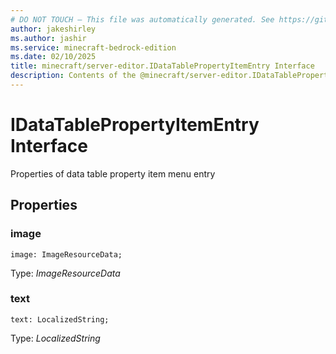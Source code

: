 ```yaml
---
# DO NOT TOUCH — This file was automatically generated. See https://github.com/mojang/minecraftapidocsgenerator to modify descriptions, examples, etc.
author: jakeshirley
ms.author: jashir
ms.service: minecraft-bedrock-edition
ms.date: 02/10/2025
title: minecraft/server-editor.IDataTablePropertyItemEntry Interface
description: Contents of the @minecraft/server-editor.IDataTablePropertyItemEntry class.
---
```

# IDataTablePropertyItemEntry Interface

Properties of data table property item menu entry

## Properties

### **image**
`image: ImageResourceData;`

Type: *ImageResourceData*

### **text**
`text: LocalizedString;`

Type: *LocalizedString*
